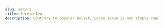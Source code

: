 ```yaml
---
slug: serv-1
title: Service1en
description: Contrary to popular belief, Lorem Ipsum is not simply random text. It has roots in a piece of classical Latin literature from 45 BC, making it over 2000 years old. 
---
```

